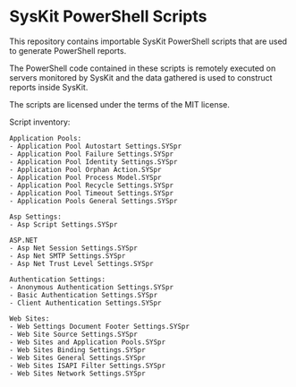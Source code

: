 # SysKit PowerShell Scripts

This repository contains importable SysKit PowerShell scripts that are used to generate PowerShell reports.

The PowerShell code contained in these scripts is remotely executed on servers monitored by SysKit and the data gathered is used to construct reports inside SysKit.

The scripts are licensed under the terms of the MIT license.

Script inventory:

```
Application Pools:
- Application Pool Autostart Settings.SYSpr
- Application Pool Failure Settings.SYSpr
- Application Pool Identity Settings.SYSpr
- Application Pool Orphan Action.SYSpr
- Application Pool Process Model.SYSpr
- Application Pool Recycle Settings.SYSpr
- Application Pool Timeout Settings.SYSpr
- Application Pools General Settings.SYSpr

Asp Settings:
- Asp Script Settings.SYSpr

ASP.NET
- Asp Net Session Settings.SYSpr
- Asp Net SMTP Settings.SYSpr
- Asp Net Trust Level Settings.SYSpr

Authentication Settings:
- Anonymous Authentication Settings.SYSpr
- Basic Authentication Settings.SYSpr
- Client Authentication Settings.SYSpr

Web Sites:
- Web Settings Document Footer Settings.SYSpr
- Web Site Source Settings.SYSpr
- Web Sites and Application Pools.SYSpr
- Web Sites Binding Settings.SYSpr
- Web Sites General Settings.SYSpr
- Web Sites ISAPI Filter Settings.SYSpr
- Web Sites Network Settings.SYSpr
```
